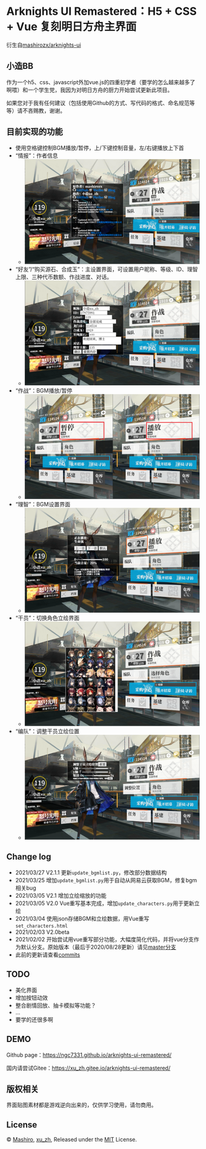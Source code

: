 # Arknights UI Remastered：H5 + CSS + Vue 复刻明日方舟主界面

衍生自[mashirozx/arknights-ui](https://github.com/mashirozx/arknights-ui)

## 小造BB
作为一个h5、css、javascript外加vue.js的四重初学者（要学的怎么越来越多了啊喂）和一个学生党，我因为对明日方舟的厨力开始尝试更新此项目。

如果您对于我有任何建议（包括使用Github的方式、写代码的格式、命名规范等等）请不吝赐教，谢谢。

## 目前实现的功能
- 使用空格键控制BGM播放/暂停，上/下键控制音量，左/右键播放上下首
- “情报”：作者信息
    * ![](preview/info.png)
- “好友”/“购买源石、合成玉”：主设置界面，可设置用户昵称、等级、ID、理智上限、三种代币数额、作战进度、对话。
    * ![](preview/setting.png)
- “作战”：BGM播放/暂停
    * ![](preview/play.png)
- “理智”：BGM设置界面
    * ![](preview/bgm.png)
- “干员”：切换角色立绘界面
    * ![](preview/character.png)
- “编队”：调整干员立绘位置
    * ![](preview/position.png)

## Change log
- 2021/03/27 V2.1.1 更新`update_bgmlist.py`，修改部分数据结构
- 2021/03/25 增加`update_bgmlist.py`用于自动从网易云获取BGM，修复bgm相关bug
- 2021/03/05 V2.1 增加立绘缩放的功能
- 2021/03/05 V2.0 Vue重写基本完成，增加`update_characters.py`用于更新立绘
- 2021/03/04 使用json存储BGM和立绘数据，用Vue重写`set_characters.html`
- 2021/02/03 V2.0beta
- 2021/02/02 开始尝试用vue重写部分功能，大幅度简化代码，并将vue分支作为默认分支。原始版本（最后于2020/08/28更新）请见[master分支](https://github.com/ngc7331/arknights-ui-remastered/tree/master)
- 此前的更新请查看[commits](https://github.com/ngc7331/arknights-ui-remastered/commits/master)

## TODO
- 美化界面
- 增加按钮动效
- 整合剧情回放、抽卡模拟等功能？
- ...
- 要学的还很多啊

## DEMO
Github page：<https://ngc7331.github.io/arknights-ui-remastered/>

国内请尝试Gitee：<https://xu_zh.gitee.io/arknights-ui-remastered/>

## 版权相关
界面贴图素材都是游戏逆向出来的，仅供学习使用，请勿商用。

## License
© [Mashiro](https://github.com/mashirozx/), [xu_zh](https://github.com/ngc7331/), Released under the [MIT](https://github.com/mashirozx/arknights-ui/blob/master/LICENSE) License.
